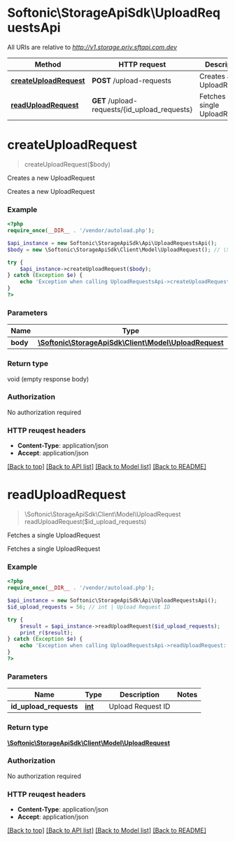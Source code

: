 # Softonic\StorageApiSdk\UploadRequestsApi

All URIs are relative to *http://v1.storage.priv.sftapi.com.dev*

Method | HTTP request | Description
------------- | ------------- | -------------
[**createUploadRequest**](UploadRequestsApi.md#createUploadRequest) | **POST** /upload-requests | Creates a new UploadRequest
[**readUploadRequest**](UploadRequestsApi.md#readUploadRequest) | **GET** /upload-requests/{id_upload_requests} | Fetches a single UploadRequest


# **createUploadRequest**
> createUploadRequest($body)

Creates a new UploadRequest

Creates a new UploadRequest

### Example 
```php
<?php
require_once(__DIR__ . '/vendor/autoload.php');

$api_instance = new Softonic\StorageApiSdk\Api\UploadRequestsApi();
$body = new \Softonic\StorageApiSdk\Client\Model\UploadRequest(); // \Softonic\StorageApiSdk\Client\Model\UploadRequest | 

try { 
    $api_instance->createUploadRequest($body);
} catch (Exception $e) {
    echo 'Exception when calling UploadRequestsApi->createUploadRequest: ', $e->getMessage(), "\n";
}
?>
```

### Parameters

Name | Type | Description  | Notes
------------- | ------------- | ------------- | -------------
 **body** | [**\Softonic\StorageApiSdk\Client\Model\UploadRequest**](\Softonic\StorageApiSdk\Client\Model\UploadRequest.md)|  | [optional] 

### Return type

void (empty response body)

### Authorization

No authorization required

### HTTP reuqest headers

 - **Content-Type**: application/json
 - **Accept**: application/json

[[Back to top]](#) [[Back to API list]](../README.md#documentation-for-api-endpoints) [[Back to Model list]](../README.md#documentation-for-models) [[Back to README]](../README.md)

# **readUploadRequest**
> \Softonic\StorageApiSdk\Client\Model\UploadRequest readUploadRequest($id_upload_requests)

Fetches a single UploadRequest

Fetches a single UploadRequest

### Example 
```php
<?php
require_once(__DIR__ . '/vendor/autoload.php');

$api_instance = new Softonic\StorageApiSdk\Api\UploadRequestsApi();
$id_upload_requests = 56; // int | Upload Request ID

try { 
    $result = $api_instance->readUploadRequest($id_upload_requests);
    print_r($result);
} catch (Exception $e) {
    echo 'Exception when calling UploadRequestsApi->readUploadRequest: ', $e->getMessage(), "\n";
}
?>
```

### Parameters

Name | Type | Description  | Notes
------------- | ------------- | ------------- | -------------
 **id_upload_requests** | [**int**](.md)| Upload Request ID | 

### Return type

[**\Softonic\StorageApiSdk\Client\Model\UploadRequest**](UploadRequest.md)

### Authorization

No authorization required

### HTTP reuqest headers

 - **Content-Type**: application/json
 - **Accept**: application/json

[[Back to top]](#) [[Back to API list]](../README.md#documentation-for-api-endpoints) [[Back to Model list]](../README.md#documentation-for-models) [[Back to README]](../README.md)

